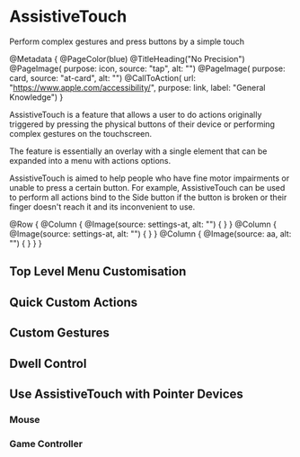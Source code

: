 # AssistiveTouch

Perform complex gestures and press buttons by a simple touch

@Metadata {
    @PageColor(blue)
    @TitleHeading("No Precision")
    @PageImage(
               purpose: icon, 
               source: "tap", 
               alt: "")
    @PageImage(
               purpose: card, 
               source: "at-card", 
               alt: "")
    @CallToAction(
                url: "https://www.apple.com/accessibility/",
                purpose: link, 
                label: "General Knowledge")
}

AssistiveTouch is a feature that allows a user to do actions originally triggered by pressing the physical buttons of their device or performing complex gestures on the touchscreen. 

The feature is essentially an overlay with a single element that can be expanded into a menu with actions options. 

AssistiveTouch is aimed to help people who have fine motor impairments or unable to press a certain button. For example, AssistiveTouch can be used to perform all actions bind to the Side button if the button is broken or their finger doesn't reach it and its inconvenient to use.

@Row {
    @Column {
       @Image(source: settings-at, alt: "") {
       }
    }
   @Column {
      @Image(source: settings-at, alt: "") {
      }
   }
   @Column {
      @Image(source: aa, alt: "") {
      }
   }
}

## Top Level Menu Customisation 

## Quick Custom Actions 

## Custom Gestures

## Dwell Control

## Use AssistiveTouch with Pointer Devices

### Mouse 

### Game Controller

